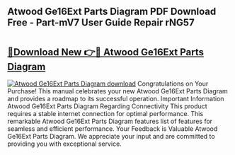 ## Atwood Ge16Ext Parts Diagram PDF Download Free - Part-mV7 User Guide Repair rNG57

# <h2><a href="http://dfme8bv.blite.top/?on=Atwood+Ge16Ext+Parts+Diagram">🔗Download New 👉🔴 Atwood Ge16Ext Parts Diagram</a></h2>

[![Atwood Ge16Ext Parts Diagram download](https://i.imgur.com/lujVjoI.png)](http://dfme8bv.blite.top/?on=Atwood+Ge16Ext+Parts+Diagram)
Congratulations on Your Purchase! This manual celebrates your new Atwood Ge16Ext Parts Diagram and provides a roadmap to its successful operation. Important Information Atwood Ge16Ext Parts Diagram Regarding Connectivity This product requires a stable internet connection for optimal performance. This remarkable Atwood Ge16Ext Parts Diagram features list of features for seamless and efficient performance. Your Feedback is Valuable Atwood Ge16Ext Parts Diagram. We appreciate your input and are committed to providing you with exceptional service.
